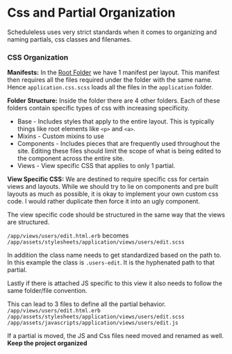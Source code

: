 # Css and Partial Organization

Scheduleless uses very strict standards when it comes to organizing and naming
partials, css classes and filenames.

### CSS Organization


**Manifests:**
In the [Root Folder](/app/assets/stylesheets) we have 1 manifest per layout. This
manifest then requires all the files required under the folder with the same 
name. Hence `application.css.scss` loads all the files in the `application`
folder.

**Folder Structure:**
Inside the folder there are 4 other folders. Each of these folders contain
specific types of css with increasing specificity.

* Base - Includes styles that apply to the entire layout. This is typically 
  things like root elements like `<p>` and `<a>`.
* Mixins - Custom mixins to use
* Components - Includes pieces that are frequently used throughout the site.
  Editing these files should limit the scope of what is being edited to the
  component across the entire site.
* Views - View specific CSS that applies to only 1 partial. 

**View Specific CSS:**
We are destined to require specific css for certain views and layouts. While
we should try to lie on components and pre built layouts as much as possible,
it is okay to implement your own custom css code. I would rather duplicate then
force it into an ugly component.

The view specific code should be structured in the same way that the views
are structured.

`/app/views/users/edit.html.erb` becomes `/app/assets/stylesheets/application/views/users/edit.scss` 

In addition the class name needs to get standardized based on the path to. In
this example the class is `.users-edit`. It is the hyphenated path to that 
partial. 

Lastly if there is attached JS specific to this view it also needs to follow
the same folder/file convention.

This can lead to 3 files to define all the partial behavior.
`/app/views/users/edit.html.erb`
`/app/assets/stylesheets/application/views/users/edit.scss` 
`/app/assets/javascripts/application/views/users/edit.js`

If a partial is moved, the JS and Css files need moved and renamed as well.
**Keep the project organized**
